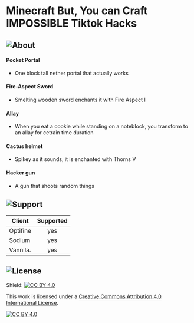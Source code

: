 # Minecraft But, You can Craft IMPOSSIBLE Tiktok Hacks

## ![About](https://i.postimg.cc/qvLcjvtz/about-header.png)

#### Pocket Portal
- One block tall nether portal that actually works


#### Fire-Aspect Sword
- Smelting wooden sword enchants it with Fire Aspect I
 

#### Allay
- When you eat a cookie while standing on a noteblock, you transform to an allay for cetrain time duration
 

#### Cactus helmet
- Spikey as it sounds, it is enchanted with Thorns V 
 

#### Hacker gun
- A gun that shoots random things 

## ![Support](https://i.postimg.cc/g0xw8z39/support-header.png)
| **Client**        | **Supported**|
| -------------     |:-------------:|
| Optifine          | yes           |
| Sodium            | yes           |
| Vannila.          | yes           |


## ![License](https://i.postimg.cc/sfvnx7MK/license-header.png)

Shield: [![CC BY 4.0][cc-by-shield]][cc-by]

This work is licensed under a
[Creative Commons Attribution 4.0 International License][cc-by].

[![CC BY 4.0][cc-by-image]][cc-by]

[cc-by]: http://creativecommons.org/licenses/by/4.0/
[cc-by-image]: https://i.creativecommons.org/l/by/4.0/88x31.png
[cc-by-shield]: https://img.shields.io/badge/License-CC%20BY%204.0-lightgrey.svg

